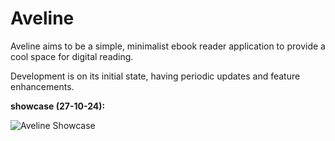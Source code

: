 # Aveline

Aveline aims to be a simple, minimalist ebook reader application to provide a cool space for digital reading.

Development is on its initial state, having periodic updates and feature enhancements.

**showcase (27-10-24):**

![Aveline Showcase](.github/images/showcase-27-10-24.gif)
